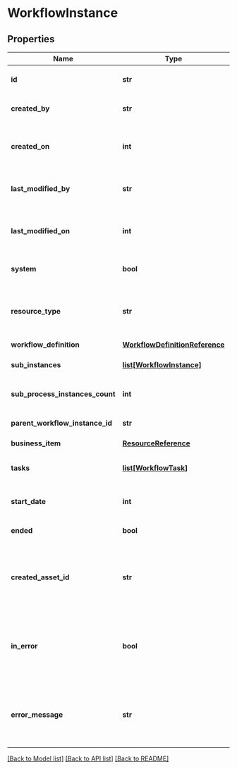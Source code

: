 # WorkflowInstance

## Properties
Name | Type | Description | Notes
------------ | ------------- | ------------- | -------------
**id** | **str** | The id of the represented object (entity). | 
**created_by** | **str** | The id of the user that created this resource. | [optional] 
**created_on** | **int** | The timestamp (in UTC time standard) of the creation of this resource. | [optional] 
**last_modified_by** | **str** | The id of the user who modified this resource the last time. | [optional] 
**last_modified_on** | **int** | The timestamp (in UTC time standard) of the last modification of this resource. | [optional] 
**system** | **bool** | Whether this is a system resource or not. | [optional] 
**resource_type** | **str** | The type of this resource, i.e. [Community, Asset, Domain, Attribute, Relation, WorkflowInstance]. | 
**workflow_definition** | [**WorkflowDefinitionReference**](WorkflowDefinitionReference.md) |  | [optional] 
**sub_instances** | [**list[WorkflowInstance]**](WorkflowInstance.md) | The sub process instances of this instance. | [optional] 
**sub_process_instances_count** | **int** | The count of sub process instances of this instance. | [optional] 
**parent_workflow_instance_id** | **str** | The Id of the parent workflow instance. | [optional] 
**business_item** | [**ResourceReference**](ResourceReference.md) |  | [optional] 
**tasks** | [**list[WorkflowTask]**](WorkflowTask.md) | The list of workflow tasks in this process instance. | [optional] 
**start_date** | **int** | The start date of this process instance. | [optional] 
**ended** | **bool** | Whether this process instance is already ended. | [optional] 
**created_asset_id** | **str** | The optional identifier of the created asset if the process instance ended, created a term and it is configured for it. | [optional] 
**in_error** | **bool** | Whether this process instance is in error. This means that there was a problem with a async continuation of the process instance. | [optional] 
**error_message** | **str** | The optional error message of any error in a async continuation of this process instance. Only present if inError is true. | [optional] 

[[Back to Model list]](../README.md#documentation-for-models) [[Back to API list]](../README.md#documentation-for-api-endpoints) [[Back to README]](../README.md)

